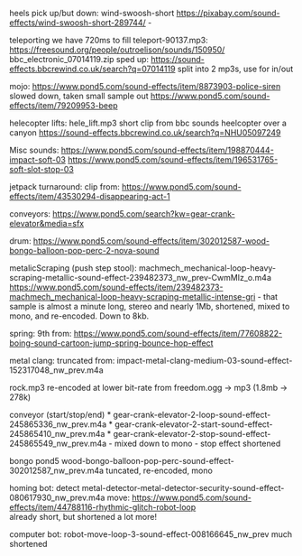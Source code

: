 heels pick up/but down:
    wind-swoosh-short https://pixabay.com/sound-effects/wind-swoosh-short-289744/ - 

teleporting
we have 720ms to fill
teleport-90137.mp3: https://freesound.org/people/outroelison/sounds/150950/
bbc_electronic_07014119.zip
    sped up: https://sound-effects.bbcrewind.co.uk/search?q=07014119
    split into 2 mp3s, use for in/out

mojo:
    https://www.pond5.com/sound-effects/item/8873903-police-siren
    slowed down, taken small sample out
    https://www.pond5.com/sound-effects/item/79209953-beep

helecopter lifts:
    hele_lift.mp3
    short clip from bbc sounds heelcopter over a canyon 
    https://sound-effects.bbcrewind.co.uk/search?q=NHU05097249

Misc sounds:
    https://www.pond5.com/sound-effects/item/198870444-impact-soft-03
    https://www.pond5.com/sound-effects/item/196531765-soft-slot-stop-03

jetpack turnaround: clip from:
https://www.pond5.com/sound-effects/item/43530294-disappearing-act-1    

conveyors:
https://www.pond5.com/search?kw=gear-crank-elevator&media=sfx

drum:
https://www.pond5.com/sound-effects/item/302012587-wood-bongo-balloon-pop-perc-2-nova-sound

metalicScraping (push step stool):
machmech_mechanical-loop-heavy-scraping-metallic-sound-effect-239482373_nw_prev-CwmMIz_o.m4a
    https://www.pond5.com/sound-effects/item/239482373-machmech_mechanical-loop-heavy-scraping-metallic-intense-gri
    - that sample is almost a minute long, stereo and nearly 1Mb, shortened, mixed to mono, and re-encoded. Down to 8kb.

spring:
    9th from: https://www.pond5.com/sound-effects/item/77608822-boing-sound-cartoon-jump-spring-bounce-hop-effect

metal clang:
    truncated from:
    impact-metal-clang-medium-03-sound-effect-152317048_nw_prev.m4a

rock.mp3
    re-encoded at lower bit-rate from freedom.ogg -> mp3 (1.8mb -> 278k)    

conveyor (start/stop/end)
    * gear-crank-elevator-2-loop-sound-effect-245865336_nw_prev.m4a
    * gear-crank-elevator-2-start-sound-effect-245865410_nw_prev.m4a
    * gear-crank-elevator-2-stop-sound-effect-245865549_nw_prev.m4a
        - mixed down to mono
        - stop effect shortened

bongo
    pond5 wood-bongo-balloon-pop-perc-sound-effect-302012587_nw_prev.m4a
    tuncated, re-encoded, mono


homing bot: 
    detect 
        metal-detector-metal-detector-security-sound-effect-080617930_nw_prev.m4a
    move:
        https://www.pond5.com/sound-effects/item/44788116-rhythmic-glitch-robot-loop    
        already short, but shortened a lot more!

computer bot:
    robot-move-loop-3-sound-effect-008166645_nw_prev
    much shortened